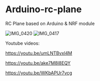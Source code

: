 # Arduino-rc-plane
RC Plane based on Arduino &amp; NRF module

![IMG_0420](https://user-images.githubusercontent.com/34660974/158076613-c0b3c416-158a-4929-8de3-4960104afdd7.jpg)
![IMG_0417](https://user-images.githubusercontent.com/34660974/158076646-ada1f992-be68-4155-b755-50942d00bb6e.jpg)

Youtube videos:

https://youtu.be/umLNTBvxl4M

https://youtu.be/ake7M8l8EQY

https://youtu.be/WKbAPUr7vcg
